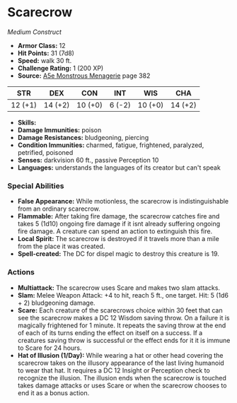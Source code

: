 # Scarecrow

*Medium* *Construct*

- **Armor Class:** 12
- **Hit Points:** 31 (7d8)
- **Speed:** walk 30 ft.
- **Challenge Rating:** 1 (200 XP)
- **Source:** [A5e Monstrous Menagerie](https://enpublishingrpg.com/products/level-up-monstrous-menagerie-a5e) page 382

| STR | DEX | CON | INT | WIS | CHA |
| --- | --- | --- | --- | --- | --- |
| 12 (+1) | 14 (+2) | 10 (+0) | 6 (-2) | 10 (+0) | 14 (+2) |

- **Skills:** 
- **Damage Immunities:** poison
- **Damage Resistances:** bludgeoning, piercing
- **Condition Immunities:** charmed, fatigue, frightened, paralyzed, petrified, poisoned
- **Senses:** darkvision 60 ft., passive Perception 10
- **Languages:** understands the languages of its creator but can't speak

### Special Abilities

- **False Appearance:** While motionless, the scarecrow is indistinguishable from an ordinary scarecrow.
- **Flammable:** After taking fire damage, the scarecrow catches fire and takes 5 (1d10) ongoing fire damage if it isnt already suffering ongoing fire damage. A creature can spend an action to extinguish this fire.
- **Local Spirit:** The scarecrow is destroyed if it travels more than a mile from the place it was created.
- **Spell-created:** The DC for dispel magic to destroy this creature is 19.

### Actions

- **Multiattack:** The scarecrow uses Scare and makes two slam attacks.
- **Slam:** Melee Weapon Attack: +4 to hit, reach 5 ft., one target. Hit: 5 (1d6 + 2) bludgeoning damage.
- **Scare:** Each creature of the scarecrows choice within 30 feet that can see the scarecrow makes a DC 12 Wisdom saving throw. On a failure  it is magically frightened for 1 minute. It repeats the saving throw at the end of each of its turns  ending the effect on itself on a success. If a creatures saving throw is successful or the effect ends for it  it is immune to Scare for 24 hours.
- **Hat of Illusion (1/Day):** While wearing a hat or other head covering  the scarecrow takes on the illusory appearance of the last living humanoid to wear that hat. It requires a DC 12 Insight or Perception check to recognize the illusion. The illusion ends when the scarecrow is touched  takes damage  attacks  or uses Scare  or when the scarecrow chooses to end it as a bonus action.


